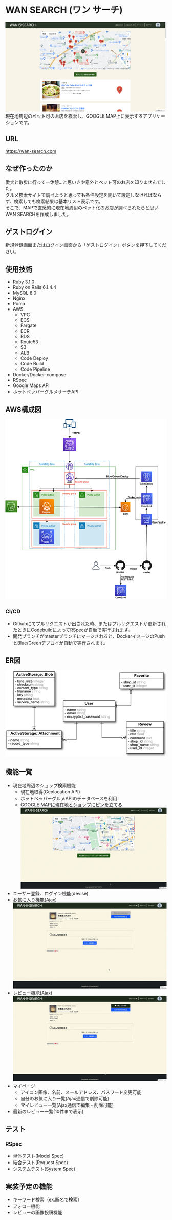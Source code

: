 # WAN SEARCH (ワン サーチ)
![](docs/images/search.png)  
現在地周辺のペット可のお店を検索し、GOOGLE MAP上に表示するアプリケーションです。

## URL
https://wan-search.com

## なぜ作ったのか
愛犬と散歩に行って一休憩...と思いきや意外とペット可のお店を知りませんでした。  
グルメ検索サイトで調べようと思っても条件設定を開いて設定しなければならず、検索しても検索結果は基本リスト表示です。  
そこで、MAPで直感的に現在地周辺のペット化のお店が調べられたらと思いWAN SEARCHを作成しました。  

## ゲストログイン
新規登録画面またはログイン画面から「ゲストログイン」ボタンを押下してください。

## 使用技術
- Ruby 3.1.0
- Ruby on Rails 6.1.4.4
- MySQL 8.0
- Nginx
- Puma
- AWS
  - VPC
  - ECS
  - Fargate
  - ECR
  - RDS
  - Route53
  - S3
  - ALB
  - Code Deploy
  - Code Build
  - Code Pipeline
- Docker/Docker-compose
- RSpec
- Google Maps API
- ホットペッパーグルメサーチAPI

## AWS構成図  
![AWS構成図](docs/images/aws-networking.png)  

### CI/CD
- Githubにてプルリクエストが出された時、またはプルリクエストが更新されたときにCodebuildによってRSpecが自動で実行されます。
- 開発ブランチがmasterブランチにマージされると、DockerイメージのPushとBlue/Greenデプロイが自動で実行されます。

## ER図  
![ER図](docs/images/cafeapp-er.png)  

## 機能一覧
- 現在地周辺のショップ検索機能
  - 現在地取得(Geolocation API)
  - ホットペッパーグルメAPIのデータベースを利用
  - GOOGLE MAPに現在地とショップにピンを立てる  
![現在地周辺のショップ検索機能](docs/images/howto_search.gif)  
- ユーザー登録、ログイン機能(devise)
- お気に入り機能(Ajax)　　  
![お気に入り機能](docs/images/howto_favorite.gif)  
- レビュー機能(Ajax)  
![レビュー機能](docs/images/howto_review.gif)  
- マイページ
  - アイコン画像、名前、メールアドレス、パスワード変更可能
  - 自分のお気に入り一覧(Ajax通信で削除可能)
  - マイレビュー一覧(Ajax通信で編集・削除可能)
- 最新のレビュー一覧(10件まで表示)

## テスト
### RSpec
- 単体テスト(Model Spec)
- 結合テスト(Request Spec)
- システムテスト(System Spec)

## 実装予定の機能
- キーワード検索（ex.駅名で検索）
- フォロー機能
- レビューの画像投稿機能
